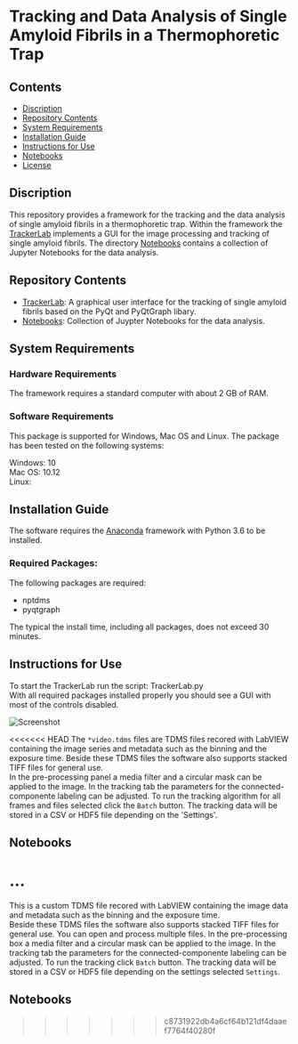 # Tracking and Data Analysis of Single Amyloid Fibrils in a Thermophoretic Trap

## Contents

- [Discription](#discription)
- [Repository Contents](#repository-contents)
- [System Requirements](#system-requirements)
- [Installation Guide](#installation-guide)
- [Instructions for Use](#instructions-for-use)
- [Notebooks](#Notebooks)
- [License](./LICENSE)


## Discription

This repository provides a framework for the tracking and the data analysis of single amyloid fibrils in a thermophoretic trap. 
Within the framework the [TrackerLab](./TrackerLab) implements a GUI for the image processing and tracking of single amyloid fibrils. 
The directory [Notebooks](./Notebooks) contains a collection of Jupyter Notebooks for the data analysis.  

## Repository Contents

- [TrackerLab](./TrackerLab): A graphical user interface for the tracking of single amyloid fibrils based on the PyQt and PyQtGraph libary.
- [Notebooks](./Notebooks): Collection of Juypter Notebooks for the data analysis.


## System Requirements

### Hardware Requirements

The framework requires a standard computer with about 2 GB of RAM.

### Software Requirements

This package is supported for Windows, Mac OS and Linux. The package has been tested on the following systems:

Windows: 10  
Mac OS: 10.12  
Linux:   

## Installation Guide

The software requires the [Anaconda](https://www.anaconda.com/download/) framework with Python 3.6 to be installed. 

### Required Packages:

The following packages are required:

- nptdms
- pyqtgraph

The typical the install time, including all packages, does not exceed 30 minutes.

## Instructions for Use

To start the TrackerLab run the script: TrackerLab.py  
With all required packages installed properly you should see a GUI with most of the controls disabled.

![Screenshot](https://github.com/MolecularNanophotonics/TTT/blob/master/Images/Screenshot.PNG)

<<<<<<< HEAD
The `*video.tdms` files are TDMS files recored with LabVIEW containing the image series and metadata such as the binning and the exposure time.
Beside these TDMS files the software also supports stacked TIFF files for general use.  
In the pre-processing panel a media filter and a circular mask can be applied to the image.
In the tracking tab the parameters for the connected-componente labeling can be adjusted.
To run the tracking algorithm for all frames and files selected click the `Batch` button. The tracking data will be stored in a CSV or HDF5 file depending on the 'Settings'.

## Notebooks

...
=======
This is a custom TDMS file recored with LabVIEW containing the image data and metadata such as the binning and the exposure time.  
Beside these TDMS files the software also supports stacked TIFF files for general use. You can open and process multiple files. 
In the pre-processing box a media filter and a circular mask can be applied to the image. 
In the tracking tab the parameters for the connected-componente labeling can be adjusted.
To run the tracking click `Batch` button. 
The tracking data will be stored in a CSV or HDF5 file depending on the settings selected `Settings`.

## Notebooks
>>>>>>> c8731922db4a6cf64b121df4daaef7764f40280f
